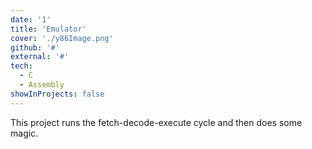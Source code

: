```yaml
---
date: '1'
title: 'Emulator'
cover: './y86Image.png'
github: '#'
external: '#'
tech:
  - C
  - Assembly
showInProjects: false
---
```


This project runs the fetch-decode-execute cycle and then does some magic.
